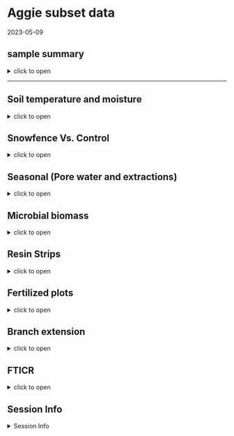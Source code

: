 Aggie subset data
================
2023-05-09

## sample summary

<details>
<summary>
click to open
</summary>

Soils were collected around trees on treelines in the western brooks
range Alaska varying in soil moisture. Three sites were chosen: Tussock
tundra (Mesic), Wet Sedge (Hydric), and Dryas-lichen tundra (Xeric). 8
similar trees were chosen per treatment based on their DBH and proximity
to the treeline. Snow fences were constructed as a treatment to build
larger snow packs around the given trees in winter and compared against
a control group where nothing was done besides sampling. In order to
reduce impact on these tree-plots 8 Ancillary trees were also chosen
based on the same DBH, proximity to treeline parameters and used for
seasonal sampling.  
A previous project conducted at these sites fertilized soils around
similar trees. These soils were also sampled to identify long term
effects of fertilization. Soils were collected from control and
snowfence trees in march and late may/early June (Just after thaw) along
with resin strips (Except in 2020). Soil pore water was taken regularly
during the growing season (2017-2019). During 2019 collection
frequencies reduced due to staffing and were disrupted due to COVID in
2020 with an inability to visit the field sites.

</details>

------------------------------------------------------------------------

## Soil temperature and moisture

<details>
<summary>
click to open
</summary>

<img src="Aggie_Short_report_files/figure-gfm/unnamed-chunk-1-1.png" width="100%" /><img src="Aggie_Short_report_files/figure-gfm/unnamed-chunk-1-2.png" width="100%" /><img src="Aggie_Short_report_files/figure-gfm/unnamed-chunk-1-3.png" width="100%" /><img src="Aggie_Short_report_files/figure-gfm/unnamed-chunk-1-4.png" width="100%" /><img src="Aggie_Short_report_files/figure-gfm/unnamed-chunk-1-5.png" width="100%" /><img src="Aggie_Short_report_files/figure-gfm/unnamed-chunk-1-6.png" width="100%" /><img src="Aggie_Short_report_files/figure-gfm/unnamed-chunk-1-7.png" width="100%" />

</details>

## Snowfence Vs. Control

<details>
<summary>
click to open
</summary>

#### Extracts snowfence vs control:

K2SO4 No variation in extractable nutrients from snow fence treatment.
<details>
<summary>
click to open
</summary>

<img src="Aggie_Short_report_files/figure-gfm/unnamed-chunk-2-1.png" width="100%" /><img src="Aggie_Short_report_files/figure-gfm/unnamed-chunk-2-2.png" width="100%" /><img src="Aggie_Short_report_files/figure-gfm/unnamed-chunk-2-3.png" width="100%" /><img src="Aggie_Short_report_files/figure-gfm/unnamed-chunk-2-4.png" width="100%" /><img src="Aggie_Short_report_files/figure-gfm/unnamed-chunk-2-5.png" width="100%" /><img src="Aggie_Short_report_files/figure-gfm/unnamed-chunk-2-6.png" width="100%" /><img src="Aggie_Short_report_files/figure-gfm/unnamed-chunk-2-7.png" width="100%" /><img src="Aggie_Short_report_files/figure-gfm/unnamed-chunk-2-8.png" width="100%" /><img src="Aggie_Short_report_files/figure-gfm/unnamed-chunk-2-9.png" width="100%" />

</details>

#### Anova results

<details>
<summary>
click to open ANOVA results
</summary>

| analyte | Site     | YEAR | TIME         |   p.value | asterisk |
|:--------|:---------|-----:|:-------------|----------:|:---------|
| MBN     | East dry | 2018 | Early Spring | 0.0459993 | \*       |
| PO4     | West wet | 2017 | Late Winter  | 0.0005795 | \*       |
| PO4.fum | West wet | 2017 | Late Winter  | 0.0014443 | \*       |
| TFPA    | East wet | 2018 | Early Spring | 0.0124263 | \*       |
| TRS     | East dry | 2018 | Early Spring | 0.0015616 | \*       |

All comparisons

| analyte   | Site     | YEAR | TIME         |   p.value | asterisk |
|:----------|:---------|-----:|:-------------|----------:|:---------|
| MBC       | East dry | 2017 | Late Winter  | 0.8767061 | NA       |
| MBC       | East dry | 2018 | Early Spring | 0.0723087 | NA       |
| MBC       | East dry | 2019 | Early Spring | 0.5367112 | NA       |
| MBC       | East wet | 2017 | Late Winter  | 0.9242528 | NA       |
| MBC       | East wet | 2018 | Early Spring | 0.6309733 | NA       |
| MBC       | East wet | 2019 | Early Spring | 0.1736374 | NA       |
| MBC       | West wet | 2017 | Late Winter  | 0.2351039 | NA       |
| MBC       | West wet | 2018 | Early Spring | 0.3767047 | NA       |
| MBC       | West wet | 2019 | Early Spring | 0.4034522 | NA       |
| MBN       | East dry | 2017 | Late Winter  | 0.2733834 | NA       |
| MBN       | East dry | 2018 | Early Spring | 0.0459993 | \*       |
| MBN       | East dry | 2019 | Early Spring | 0.3603539 | NA       |
| MBN       | East wet | 2017 | Late Winter  | 0.4577312 | NA       |
| MBN       | East wet | 2018 | Early Spring | 0.5318262 | NA       |
| MBN       | East wet | 2019 | Early Spring | 0.1827473 | NA       |
| MBN       | West wet | 2017 | Late Winter  | 0.4644693 | NA       |
| MBN       | West wet | 2018 | Early Spring | 0.4257308 | NA       |
| MBN       | West wet | 2019 | Early Spring | 0.5062197 | NA       |
| NH4       | East dry | 2017 | Late Winter  | 0.1265287 | NA       |
| NH4       | East dry | 2018 | Early Spring | 0.1018585 | NA       |
| NH4       | East dry | 2019 | Early Spring | 0.3190037 | NA       |
| NH4       | East wet | 2017 | Late Winter  | 0.4228383 | NA       |
| NH4       | East wet | 2018 | Early Spring | 0.3189400 | NA       |
| NH4       | East wet | 2019 | Early Spring | 0.2587825 | NA       |
| NH4       | West wet | 2017 | Late Winter  | 0.6445248 | NA       |
| NH4       | West wet | 2018 | Early Spring | 0.2476791 | NA       |
| NH4       | West wet | 2019 | Early Spring | 0.2868158 | NA       |
| NO3       | East dry | 2017 | Late Winter  | 0.2067186 | NA       |
| NO3       | East dry | 2018 | Early Spring | 0.5964418 | NA       |
| NO3       | East dry | 2019 | Early Spring | 0.5464968 | NA       |
| NO3       | East wet | 2017 | Late Winter  | 0.7447394 | NA       |
| NO3       | East wet | 2018 | Early Spring | 0.1286781 | NA       |
| NO3       | East wet | 2019 | Early Spring | 0.3457828 | NA       |
| NO3       | West wet | 2017 | Late Winter  | 0.4303936 | NA       |
| NO3       | West wet | 2018 | Early Spring | 0.5627412 | NA       |
| NO3       | West wet | 2019 | Early Spring | 0.2782300 | NA       |
| PO4       | East dry | 2017 | Late Winter  | 0.2969134 | NA       |
| PO4       | East dry | 2018 | Early Spring | 0.1286896 | NA       |
| PO4       | East dry | 2019 | Early Spring | 0.2288003 | NA       |
| PO4       | East wet | 2017 | Late Winter  | 0.6219360 | NA       |
| PO4       | East wet | 2018 | Early Spring | 0.6332027 | NA       |
| PO4       | East wet | 2019 | Early Spring | 0.9208946 | NA       |
| PO4       | West wet | 2017 | Late Winter  | 0.0005795 | \*       |
| PO4       | West wet | 2018 | Early Spring | 0.2821892 | NA       |
| PO4       | West wet | 2019 | Early Spring |       NaN | NA       |
| PO4.fum   | East dry | 2017 | Late Winter  | 0.5309334 | NA       |
| PO4.fum   | East dry | 2018 | Early Spring | 0.3224832 | NA       |
| PO4.fum   | East dry | 2019 | Early Spring | 0.2023210 | NA       |
| PO4.fum   | East wet | 2017 | Late Winter  | 0.3946057 | NA       |
| PO4.fum   | East wet | 2018 | Early Spring | 0.9225939 | NA       |
| PO4.fum   | East wet | 2019 | Early Spring | 0.8841150 | NA       |
| PO4.fum   | West wet | 2017 | Late Winter  | 0.0014443 | \*       |
| PO4.fum   | West wet | 2018 | Early Spring | 0.8352359 | NA       |
| PO4.fum   | West wet | 2019 | Early Spring | 0.7492556 | NA       |
| TFPA      | East dry | 2017 | Late Winter  | 0.6976218 | NA       |
| TFPA      | East dry | 2018 | Early Spring | 0.4146803 | NA       |
| TFPA      | East dry | 2019 | Early Spring | 0.2464429 | NA       |
| TFPA      | East wet | 2017 | Late Winter  | 0.5821164 | NA       |
| TFPA      | East wet | 2018 | Early Spring | 0.0124263 | \*       |
| TFPA      | East wet | 2019 | Early Spring | 0.4173300 | NA       |
| TFPA      | West wet | 2017 | Late Winter  | 0.0743117 | NA       |
| TFPA      | West wet | 2018 | Early Spring | 0.6880129 | NA       |
| TFPA      | West wet | 2019 | Early Spring | 0.3348522 | NA       |
| TN.fum    | East dry | 2017 | Late Winter  | 0.2101150 | NA       |
| TN.fum    | East dry | 2018 | Early Spring | 0.0976950 | NA       |
| TN.fum    | East dry | 2019 | Early Spring | 0.7061835 | NA       |
| TN.fum    | East wet | 2017 | Late Winter  | 0.6137744 | NA       |
| TN.fum    | East wet | 2018 | Early Spring | 0.9945790 | NA       |
| TN.fum    | East wet | 2019 | Early Spring | 0.3533706 | NA       |
| TN.fum    | West wet | 2017 | Late Winter  | 0.2196318 | NA       |
| TN.fum    | West wet | 2018 | Early Spring | 0.4382704 | NA       |
| TN.fum    | West wet | 2019 | Early Spring | 0.3518988 | NA       |
| TN.k2so4  | East dry | 2017 | Late Winter  | 0.1871344 | NA       |
| TN.k2so4  | East dry | 2018 | Early Spring | 0.1557129 | NA       |
| TN.k2so4  | East dry | 2019 | Early Spring | 0.3032183 | NA       |
| TN.k2so4  | East wet | 2017 | Late Winter  | 0.4339124 | NA       |
| TN.k2so4  | East wet | 2018 | Early Spring | 0.1324980 | NA       |
| TN.k2so4  | East wet | 2019 | Early Spring | 0.4933220 | NA       |
| TN.k2so4  | West wet | 2017 | Late Winter  | 0.2813560 | NA       |
| TN.k2so4  | West wet | 2018 | Early Spring | 0.5504293 | NA       |
| TN.k2so4  | West wet | 2019 | Early Spring | 0.3198908 | NA       |
| TOC.fum   | East dry | 2017 | Late Winter  | 0.5379341 | NA       |
| TOC.fum   | East dry | 2018 | Early Spring | 0.1392725 | NA       |
| TOC.fum   | East dry | 2019 | Early Spring | 0.9413714 | NA       |
| TOC.fum   | East wet | 2017 | Late Winter  | 0.4751290 | NA       |
| TOC.fum   | East wet | 2018 | Early Spring | 0.5239418 | NA       |
| TOC.fum   | East wet | 2019 | Early Spring | 0.3488814 | NA       |
| TOC.fum   | West wet | 2017 | Late Winter  | 0.0835000 | NA       |
| TOC.fum   | West wet | 2018 | Early Spring | 0.3804673 | NA       |
| TOC.fum   | West wet | 2019 | Early Spring | 0.3234169 | NA       |
| TOC.k2so4 | East dry | 2017 | Late Winter  | 0.2140845 | NA       |
| TOC.k2so4 | East dry | 2018 | Early Spring | 0.1504672 | NA       |
| TOC.k2so4 | East dry | 2019 | Early Spring | 0.2028911 | NA       |
| TOC.k2so4 | East wet | 2017 | Late Winter  | 0.4555155 | NA       |
| TOC.k2so4 | East wet | 2018 | Early Spring | 0.1300379 | NA       |
| TOC.k2so4 | East wet | 2019 | Early Spring | 0.4229420 | NA       |
| TOC.k2so4 | West wet | 2017 | Late Winter  | 0.1194345 | NA       |
| TOC.k2so4 | West wet | 2018 | Early Spring | 0.4628987 | NA       |
| TOC.k2so4 | West wet | 2019 | Early Spring | 0.3520008 | NA       |
| TRS       | East dry | 2017 | Late Winter  | 0.8898936 | NA       |
| TRS       | East dry | 2018 | Early Spring | 0.0015616 | \*       |
| TRS       | East dry | 2019 | Early Spring | 0.4527488 | NA       |
| TRS       | East wet | 2017 | Late Winter  | 0.5977676 | NA       |
| TRS       | East wet | 2018 | Early Spring | 0.1616088 | NA       |
| TRS       | East wet | 2019 | Early Spring | 0.2283456 | NA       |
| TRS       | West wet | 2017 | Late Winter  | 0.3575127 | NA       |
| TRS       | West wet | 2018 | Early Spring | 0.5151771 | NA       |
| TRS       | West wet | 2019 | Early Spring | 0.6518428 | NA       |
| phenolics | East dry | 2017 | Late Winter  | 0.5109847 | NA       |
| phenolics | East dry | 2018 | Early Spring | 0.8679635 | NA       |
| phenolics | East dry | 2019 | Early Spring | 0.6036452 | NA       |
| phenolics | East wet | 2017 | Late Winter  | 0.7061021 | NA       |
| phenolics | East wet | 2018 | Early Spring | 0.1059705 | NA       |
| phenolics | East wet | 2019 | Early Spring | 0.2626072 | NA       |
| phenolics | West wet | 2017 | Late Winter  | 0.5096703 | NA       |
| phenolics | West wet | 2018 | Early Spring | 0.3014450 | NA       |
| phenolics | West wet | 2019 | Early Spring | 0.0971096 | NA       |

Significant comparisons

</details>
</details>

## Seasonal (Pore water and extractions)

<details>
<summary>
click to open
</summary>

#### Extractable concentrations:

<details>
<summary>
click to open
</summary>

<img src="Aggie_Short_report_files/figure-gfm/unnamed-chunk-4-1.png" width="100%" /><img src="Aggie_Short_report_files/figure-gfm/unnamed-chunk-4-2.png" width="100%" /><img src="Aggie_Short_report_files/figure-gfm/unnamed-chunk-4-3.png" width="100%" /><img src="Aggie_Short_report_files/figure-gfm/unnamed-chunk-4-4.png" width="100%" /><img src="Aggie_Short_report_files/figure-gfm/unnamed-chunk-4-5.png" width="100%" /><img src="Aggie_Short_report_files/figure-gfm/unnamed-chunk-4-6.png" width="100%" />

</details>

###### Extractable LME:

<details>
<summary>
click to open
</summary>

| analyte   | variable        | numDF | denDF |     F-value |   p_value | p_value == round(p_value, 3) | asterisk |
|:----------|:----------------|------:|------:|------------:|----------:|:-----------------------------|:---------|
| NH4       | MONTH           |     1 |   299 |   4.4976102 | 0.0347652 | FALSE                        | \*       |
| NH4       | YEAR            |     1 |   299 |  11.2811565 | 0.0008844 | FALSE                        | \*       |
| NH4       | Site            |     2 |   299 |  10.7628418 | 0.0000306 | FALSE                        | \*       |
| NH4       | MONTH:YEAR      |     1 |   299 |  25.8473424 | 0.0000007 | FALSE                        | \*       |
| NH4       | MONTH:Site      |     2 |   299 |   3.1565002 | 0.0439968 | FALSE                        | \*       |
| NH4       | YEAR:Site       |     2 |   299 |   0.1679324 | 0.8454906 | FALSE                        | NA       |
| NH4       | MONTH:YEAR:Site |     2 |   299 |   9.9729752 | 0.0000641 | FALSE                        | \*       |
| NO3       | MONTH           |     1 |   299 |  15.8736994 | 0.0000851 | FALSE                        | \*       |
| NO3       | YEAR            |     1 |   299 | 191.6510926 | 0.0000000 | TRUE                         | \*       |
| NO3       | Site            |     2 |   299 |   5.4194678 | 0.0048754 | FALSE                        | \*       |
| NO3       | MONTH:YEAR      |     1 |   299 |  79.7173910 | 0.0000000 | TRUE                         | \*       |
| NO3       | MONTH:Site      |     2 |   299 |   2.7517372 | 0.0654336 | FALSE                        | NA       |
| NO3       | YEAR:Site       |     2 |   299 |   0.7235968 | 0.4858520 | FALSE                        | NA       |
| NO3       | MONTH:YEAR:Site |     2 |   299 |   0.5220105 | 0.5938662 | FALSE                        | NA       |
| PO4       | MONTH           |     1 |   297 |   4.3851250 | 0.0371013 | FALSE                        | \*       |
| PO4       | YEAR            |     1 |   297 |   8.9415670 | 0.0030209 | FALSE                        | \*       |
| PO4       | Site            |     2 |   297 |  15.4792652 | 0.0000004 | FALSE                        | \*       |
| PO4       | MONTH:YEAR      |     1 |   297 |   3.1812235 | 0.0755099 | FALSE                        | NA       |
| PO4       | MONTH:Site      |     2 |   297 |   1.6149417 | 0.2006439 | FALSE                        | NA       |
| PO4       | YEAR:Site       |     2 |   297 |   0.7670401 | 0.4653033 | FALSE                        | NA       |
| PO4       | MONTH:YEAR:Site |     2 |   297 |   6.8148330 | 0.0012772 | FALSE                        | \*       |
| TFPA      | MONTH           |     1 |   295 |   4.3596276 | 0.0376579 | FALSE                        | \*       |
| TFPA      | YEAR            |     1 |   295 |   0.9365378 | 0.3339626 | FALSE                        | NA       |
| TFPA      | Site            |     2 |   295 |   8.9978631 | 0.0001610 | FALSE                        | \*       |
| TFPA      | MONTH:YEAR      |     1 |   295 |  10.7394407 | 0.0011740 | FALSE                        | \*       |
| TFPA      | MONTH:Site      |     2 |   295 |   2.2879118 | 0.1032761 | FALSE                        | NA       |
| TFPA      | YEAR:Site       |     2 |   295 |   1.0357558 | 0.3562452 | FALSE                        | NA       |
| TFPA      | MONTH:YEAR:Site |     2 |   295 |   8.6859168 | 0.0002161 | FALSE                        | \*       |
| TRS       | MONTH           |     1 |   299 |   5.1331611 | 0.0241880 | FALSE                        | \*       |
| TRS       | YEAR            |     1 |   299 |   0.4554783 | 0.5002663 | FALSE                        | NA       |
| TRS       | Site            |     2 |   299 |   3.7207078 | 0.0253453 | FALSE                        | \*       |
| TRS       | MONTH:YEAR      |     1 |   299 |   6.6029744 | 0.0106654 | FALSE                        | \*       |
| TRS       | MONTH:Site      |     2 |   299 |   0.0846192 | 0.9188841 | FALSE                        | NA       |
| TRS       | YEAR:Site       |     2 |   299 |   0.7870434 | 0.4561293 | FALSE                        | NA       |
| TRS       | MONTH:YEAR:Site |     2 |   299 |   1.3061226 | 0.2724092 | FALSE                        | NA       |
| phenolics | MONTH           |     1 |   300 |   7.9247530 | 0.0051990 | FALSE                        | \*       |
| phenolics | YEAR            |     1 |   300 |  19.5917326 | 0.0000134 | FALSE                        | \*       |
| phenolics | Site            |     2 |   300 |   2.2015022 | 0.1124211 | FALSE                        | NA       |
| phenolics | MONTH:YEAR      |     1 |   300 |   3.4818756 | 0.0630201 | FALSE                        | NA       |
| phenolics | MONTH:Site      |     2 |   300 |   0.9607031 | 0.3837977 | FALSE                        | NA       |
| phenolics | YEAR:Site       |     2 |   300 |   1.8956076 | 0.1520220 | FALSE                        | NA       |
| phenolics | MONTH:YEAR:Site |     2 |   300 |   1.2762146 | 0.2806025 | FALSE                        | NA       |

</details>

#### Seasonal pore water concentrations:

<details>
<summary>
click to open
</summary>

<img src="Aggie_Short_report_files/figure-gfm/unnamed-chunk-6-1.png" width="100%" /><img src="Aggie_Short_report_files/figure-gfm/unnamed-chunk-6-2.png" width="100%" /><img src="Aggie_Short_report_files/figure-gfm/unnamed-chunk-6-3.png" width="100%" /><img src="Aggie_Short_report_files/figure-gfm/unnamed-chunk-6-4.png" width="100%" /><img src="Aggie_Short_report_files/figure-gfm/unnamed-chunk-6-5.png" width="100%" />

</details>

###### Seasonal pore water LME:

<details>
<summary>
click to open
</summary>

| analyte | variable  | numDF | denDF |     F-value | p_value | asterisk |
|:--------|:----------|------:|------:|------------:|--------:|:---------|
| Mass    | MONTH     |     1 |  2208 |   0.0612205 |   0.805 | NA       |
| Mass    | YEAR      |     1 |  2208 |   1.8015229 |   0.180 | NA       |
| Mass    | Site      |     2 |  2208 |   1.2360672 |   0.291 | NA       |
| Mass    | treatment |     2 |  2208 |   1.1057461 |   0.331 | NA       |
| NH4     | MONTH     |     1 |  2243 |  26.0401282 |   0.000 | \*       |
| NH4     | YEAR      |     1 |  2243 | 286.4451963 |   0.000 | \*       |
| NH4     | Site      |     2 |  2243 |   0.1469776 |   0.863 | NA       |
| NH4     | treatment |     2 |  2243 |   1.3044999 |   0.272 | NA       |
| NO3     | MONTH     |     1 |  2206 |   0.0094192 |   0.923 | NA       |
| NO3     | YEAR      |     1 |  2206 |  99.9662866 |   0.000 | \*       |
| NO3     | Site      |     2 |  2206 |  34.7994825 |   0.000 | \*       |
| NO3     | treatment |     2 |  2206 |   5.2813921 |   0.005 | \*       |
| PO4     | MONTH     |     1 |  2178 |  30.1680789 |   0.000 | \*       |
| PO4     | YEAR      |     1 |  2178 | 379.1874157 |   0.000 | \*       |
| PO4     | Site      |     2 |  2178 |   4.1794646 |   0.015 | \*       |
| PO4     | treatment |     2 |  2178 |   1.3890078 |   0.250 | NA       |
| TFPA    | MONTH     |     1 |  2130 |   4.6966325 |   0.030 | \*       |
| TFPA    | YEAR      |     1 |  2130 |   0.0016565 |   0.968 | NA       |
| TFPA    | Site      |     2 |  2130 |   4.7275359 |   0.009 | \*       |
| TFPA    | treatment |     2 |  2130 |   0.8810253 |   0.415 | NA       |
| TRS     | MONTH     |     1 |  2231 |  41.5239057 |   0.000 | \*       |
| TRS     | YEAR      |     1 |  2231 | 114.7911306 |   0.000 | \*       |
| TRS     | Site      |     2 |  2231 |   4.8212145 |   0.008 | \*       |
| TRS     | treatment |     2 |  2231 |   6.1957137 |   0.002 | \*       |

</details>

###### inaccessible N:

<details>
<summary>
click to open
</summary>

<img src="Aggie_Short_report_files/figure-gfm/unnamed-chunk-8-1.png" width="100%" /><img src="Aggie_Short_report_files/figure-gfm/unnamed-chunk-8-2.png" width="100%" />

</details>
</details>

## Microbial biomass

<details>
<summary>
click to open
</summary>

#### Ancillary Extracts K2SO4:

Significant changes in microbial biomass over time and between sites,
including a biomass crash observed in 2018, biomass was not seen
increasing again until the end of 2019.
<details>
<summary>
click to open
</summary>

<img src="Aggie_Short_report_files/figure-gfm/unnamed-chunk-9-1.png" width="100%" /><img src="Aggie_Short_report_files/figure-gfm/unnamed-chunk-9-2.png" width="100%" /><img src="Aggie_Short_report_files/figure-gfm/unnamed-chunk-9-3.png" width="100%" /><img src="Aggie_Short_report_files/figure-gfm/unnamed-chunk-9-4.png" width="100%" /><img src="Aggie_Short_report_files/figure-gfm/unnamed-chunk-9-5.png" width="100%" /><img src="Aggie_Short_report_files/figure-gfm/unnamed-chunk-9-6.png" width="100%" />

<img src="Aggie_Short_report_files/figure-gfm/unnamed-chunk-10-1.png" width="100%" /><img src="Aggie_Short_report_files/figure-gfm/unnamed-chunk-10-2.png" width="100%" /><img src="Aggie_Short_report_files/figure-gfm/unnamed-chunk-10-3.png" width="100%" />
</details>

#### Ancillary extraction LME results

<details>
<summary>
click to open LME results
</summary>

| analyte | variable        | numDF | denDF |   F-value |   p_value | p_value == round(p_value, 3) | asterisk |
|:--------|:----------------|------:|------:|----------:|----------:|:-----------------------------|:---------|
| MBC     | Site            |     2 |   266 |  8.324702 | 0.0003114 | FALSE                        | \*       |
| MBC     | MONTH:YEAR      |     1 |   266 | 12.319021 | 0.0005264 | FALSE                        | \*       |
| MBC     | MONTH:Site      |     2 |   266 |  4.075738 | 0.0180513 | FALSE                        | \*       |
| MBC     | YEAR:Site       |     2 |   266 |  5.834864 | 0.0033110 | FALSE                        | \*       |
| MBC     | MONTH:YEAR:Site |     2 |   266 |  4.331849 | 0.0140828 | FALSE                        | \*       |
| MBN     | YEAR            |     1 |   266 | 83.921320 | 0.0000000 | TRUE                         | \*       |
| MBN     | MONTH:Site      |     2 |   266 | 12.707745 | 0.0000054 | FALSE                        | \*       |
| MBN     | YEAR:Site       |     2 |   266 |  5.680923 | 0.0038375 | FALSE                        | \*       |
| MBN     | MONTH:YEAR:Site |     2 |   266 |  9.534462 | 0.0001002 | FALSE                        | \*       |
| Mic.PO4 | YEAR            |     1 |   269 | 20.701633 | 0.0000081 | FALSE                        | \*       |

Biomass LME significant comparisons

| analyte | variable        | numDF | denDF |    F-value |   p_value | p_value == round(p_value, 3) | asterisk |
|:--------|:----------------|------:|------:|-----------:|----------:|:-----------------------------|:---------|
| MBC     | MONTH           |     1 |   266 |  0.2964890 | 0.5865481 | FALSE                        | NA       |
| MBC     | YEAR            |     1 |   266 |  0.6913539 | 0.4064500 | FALSE                        | NA       |
| MBC     | Site            |     2 |   266 |  8.3247024 | 0.0003114 | FALSE                        | \*       |
| MBC     | MONTH:YEAR      |     1 |   266 | 12.3190213 | 0.0005264 | FALSE                        | \*       |
| MBC     | MONTH:Site      |     2 |   266 |  4.0757381 | 0.0180513 | FALSE                        | \*       |
| MBC     | YEAR:Site       |     2 |   266 |  5.8348642 | 0.0033110 | FALSE                        | \*       |
| MBC     | MONTH:YEAR:Site |     2 |   266 |  4.3318485 | 0.0140828 | FALSE                        | \*       |
| MBN     | MONTH           |     1 |   266 |  3.4767076 | 0.0633397 | FALSE                        | NA       |
| MBN     | YEAR            |     1 |   266 | 83.9213197 | 0.0000000 | TRUE                         | \*       |
| MBN     | Site            |     2 |   266 |  1.9146196 | 0.1494237 | FALSE                        | NA       |
| MBN     | MONTH:YEAR      |     1 |   266 |  0.8526888 | 0.3566297 | FALSE                        | NA       |
| MBN     | MONTH:Site      |     2 |   266 | 12.7077452 | 0.0000054 | FALSE                        | \*       |
| MBN     | YEAR:Site       |     2 |   266 |  5.6809231 | 0.0038375 | FALSE                        | \*       |
| MBN     | MONTH:YEAR:Site |     2 |   266 |  9.5344615 | 0.0001002 | FALSE                        | \*       |
| Mic.PO4 | MONTH           |     1 |   269 |  1.1502124 | 0.2844659 | FALSE                        | NA       |
| Mic.PO4 | YEAR            |     1 |   269 | 20.7016329 | 0.0000081 | FALSE                        | \*       |
| Mic.PO4 | Site            |     2 |   269 |  1.0203188 | 0.3618707 | FALSE                        | NA       |
| Mic.PO4 | MONTH:YEAR      |     1 |   269 |  3.4249215 | 0.0653156 | FALSE                        | NA       |
| Mic.PO4 | MONTH:Site      |     2 |   269 |  2.1748958 | 0.1156139 | FALSE                        | NA       |
| Mic.PO4 | YEAR:Site       |     2 |   269 |  2.2689271 | 0.1053990 | FALSE                        | NA       |
| Mic.PO4 | MONTH:YEAR:Site |     2 |   269 |  1.4283485 | 0.2415165 | FALSE                        | NA       |

Biomass LME all comparisons

</details>
</details>

## Resin Strips

<details>
<summary>
click to open
</summary>

#### resin strip NO3 and PO4 concentrations:

Resin stips showed significant differences between sites. Primary
feature: Xeric contained high NO3, and Mesic contained high PO4. These
differences were not seen in soil extractions, in fact Mesic showed the
highest NO3 extractable concentrations consistently, and Hydric showed
the highest po4 extractable concentrations consistently \#### Resin
strip data by site  
<details>
<summary>
click to open
</summary>

<img src="Aggie_Short_report_files/figure-gfm/unnamed-chunk-12-1.png" width="100%" /><img src="Aggie_Short_report_files/figure-gfm/unnamed-chunk-12-2.png" width="100%" /><img src="Aggie_Short_report_files/figure-gfm/unnamed-chunk-12-3.png" width="100%" /><img src="Aggie_Short_report_files/figure-gfm/unnamed-chunk-12-4.png" width="100%" />

</details>

#### resin strip ANOVA results

<details>
<summary>
click to open ANOVA stats
</summary>

| analyte   | YEAR | Purpose2 |   p.value | asterisk |
|:----------|-----:|:---------|----------:|:---------|
| Ammonium  | 2018 | GS       | 0.0000000 | \*       |
| Ammonium  | 2019 | OW       | 0.0000003 | \*       |
| Ammonium  | 2019 | GS       | 0.0000644 | \*       |
| Nitrate   | 2017 | OW       | 0.0223603 | \*       |
| Nitrate   | 2018 | OW-GS    | 0.0425072 | \*       |
| Nitrate   | 2018 | GS       | 0.0172312 | \*       |
| Nitrate   | 2020 | OW-GS    | 0.0011635 | \*       |
| Nitrate   | 2021 | OW       | 0.0000000 | \*       |
| Phosphate | 2017 | OW       | 0.0000001 | \*       |
| Phosphate | 2018 | OW-GS    | 0.0153396 | \*       |
| Phosphate | 2018 | GS       | 0.0011471 | \*       |
| Phosphate | 2020 | OW-GS    | 0.0057749 | \*       |
| Phosphate | 2021 | OW       | 0.0000002 | \*       |

Significant differences between sites

| analyte   | YEAR | Purpose2 |   p.value | asterisk |
|:----------|-----:|:---------|----------:|:---------|
| Ammonium  | 2017 | OW       | 0.0526606 | NA       |
| Ammonium  | 2018 | OW-GS    | 0.2519457 | NA       |
| Ammonium  | 2018 | GS       | 0.0000000 | \*       |
| Ammonium  | 2019 | OW       | 0.0000003 | \*       |
| Ammonium  | 2019 | GS       | 0.0000644 | \*       |
| Ammonium  | 2020 | OW-GS    | 0.7553321 | NA       |
| Ammonium  | 2021 | OW       | 0.8304596 | NA       |
| Nitrate   | 2017 | OW       | 0.0223603 | \*       |
| Nitrate   | 2018 | OW-GS    | 0.0425072 | \*       |
| Nitrate   | 2018 | GS       | 0.0172312 | \*       |
| Nitrate   | 2019 | OW       |       NaN | NA       |
| Nitrate   | 2019 | GS       | 0.0915005 | NA       |
| Nitrate   | 2020 | OW-GS    | 0.0011635 | \*       |
| Nitrate   | 2021 | OW       | 0.0000000 | \*       |
| Phosphate | 2017 | OW       | 0.0000001 | \*       |
| Phosphate | 2018 | OW-GS    | 0.0153396 | \*       |
| Phosphate | 2018 | GS       | 0.0011471 | \*       |
| Phosphate | 2019 | OW       | 0.1746391 | NA       |
| Phosphate | 2019 | GS       |       NaN | NA       |
| Phosphate | 2020 | OW-GS    | 0.0057749 | \*       |
| Phosphate | 2021 | OW       | 0.0000002 | \*       |

differences between sites all

</details>
</details>

## Fertilized plots

<details>
<summary>
click to open
</summary>

#### pore water data:

pore water measurements from fertilized plots showed little variation in
N components, but significantly more PO4 in 2017 and 2018 all season,
with concentrations returning to that of the other plots near the end of
2019 in xeric and mesic. In Hydric concentrations of PO4 in pore water
were also significantly higher in 2017, and at the beginning of 2018 and
return to similar concentrations of other plots at the end of 2018, and
remained similar for 2019.

<img src="Aggie_Short_report_files/figure-gfm/unnamed-chunk-14-1.png" width="100%" /><img src="Aggie_Short_report_files/figure-gfm/unnamed-chunk-14-2.png" width="100%" /><img src="Aggie_Short_report_files/figure-gfm/unnamed-chunk-14-3.png" width="100%" /><img src="Aggie_Short_report_files/figure-gfm/unnamed-chunk-14-4.png" width="100%" /><img src="Aggie_Short_report_files/figure-gfm/unnamed-chunk-14-5.png" width="100%" />

#### Pore water LME results

<details>
<summary>
click to open LME results
</summary>

| analyte | variable                  | numDF | denDF |    F-value |   p_value | p_value == round(p_value, 3) | asterisk |
|:--------|:--------------------------|------:|------:|-----------:|----------:|:-----------------------------|:---------|
| NH4     | MONTH                     |     1 |  2519 |  23.613546 | 0.0000012 | FALSE                        | \*       |
| NH4     | YEAR                      |     1 |  2519 | 222.858136 | 0.0000000 | TRUE                         | \*       |
| NH4     | MONTH:YEAR                |     1 |  2519 |  26.076260 | 0.0000004 | FALSE                        | \*       |
| NH4     | YEAR:treatment            |     3 |  2519 |  17.072934 | 0.0000000 | FALSE                        | \*       |
| NH4     | MONTH:YEAR:treatment      |     3 |  2519 |   6.656544 | 0.0001785 | FALSE                        | \*       |
| NH4     | YEAR:Site:treatment       |     6 |  2519 |   2.142476 | 0.0457770 | FALSE                        | \*       |
| NH4     | MONTH:YEAR:Site:treatment |     6 |  2519 |   3.822830 | 0.0008478 | FALSE                        | \*       |
| NO3     | YEAR                      |     1 |  2451 |  71.195557 | 0.0000000 | TRUE                         | \*       |
| NO3     | Site                      |     2 |  2451 |  37.262321 | 0.0000000 | FALSE                        | \*       |
| NO3     | treatment                 |     3 |  2451 |   3.078040 | 0.0265207 | FALSE                        | \*       |
| NO3     | MONTH:Site                |     2 |  2451 |  15.651053 | 0.0000002 | FALSE                        | \*       |
| NO3     | MONTH:treatment           |     3 |  2451 |   3.621275 | 0.0126115 | FALSE                        | \*       |
| NO3     | YEAR:treatment            |     3 |  2451 |   8.385543 | 0.0000152 | FALSE                        | \*       |
| NO3     | Site:treatment            |     6 |  2451 |   6.335394 | 0.0000013 | FALSE                        | \*       |
| NO3     | MONTH:YEAR:treatment      |     3 |  2451 |   5.301887 | 0.0012129 | FALSE                        | \*       |
| NO3     | MONTH:Site:treatment      |     6 |  2451 |   4.869739 | 0.0000590 | FALSE                        | \*       |
| NO3     | YEAR:Site:treatment       |     6 |  2451 |   2.188305 | 0.0413914 | FALSE                        | \*       |
| NO3     | MONTH:YEAR:Site:treatment |     6 |  2451 |   7.250415 | 0.0000001 | FALSE                        | \*       |
| PO4     | MONTH                     |     1 |  2399 |  12.714676 | 0.0003699 | FALSE                        | \*       |
| PO4     | YEAR                      |     1 |  2399 |  36.907405 | 0.0000000 | FALSE                        | \*       |
| PO4     | Site                      |     2 |  2399 |   4.591018 | 0.0102318 | FALSE                        | \*       |
| PO4     | treatment                 |     3 |  2399 |  32.581071 | 0.0000000 | TRUE                         | \*       |
| PO4     | MONTH:treatment           |     3 |  2399 |  16.607892 | 0.0000000 | FALSE                        | \*       |
| PO4     | YEAR:treatment            |     3 |  2399 |   7.921766 | 0.0000295 | FALSE                        | \*       |
| PO4     | Site:treatment            |     6 |  2399 |  10.502744 | 0.0000000 | FALSE                        | \*       |
| PO4     | MONTH:YEAR:treatment      |     3 |  2399 |  21.929755 | 0.0000000 | FALSE                        | \*       |
| PO4     | MONTH:Site:treatment      |     6 |  2399 |   3.880165 | 0.0007359 | FALSE                        | \*       |
| PO4     | YEAR:Site:treatment       |     6 |  2399 |   3.614009 | 0.0014277 | FALSE                        | \*       |
| PO4     | MONTH:YEAR:Site:treatment |     6 |  2399 |   8.323264 | 0.0000000 | FALSE                        | \*       |
| TFPA    | MONTH                     |     1 |  2346 |   4.364881 | 0.0367945 | FALSE                        | \*       |
| TFPA    | Site                      |     2 |  2346 |   6.300836 | 0.0018660 | FALSE                        | \*       |
| TFPA    | YEAR:Site                 |     2 |  2346 |   3.253995 | 0.0387940 | FALSE                        | \*       |
| TRS     | MONTH                     |     1 |  2497 |  37.472507 | 0.0000000 | FALSE                        | \*       |
| TRS     | YEAR                      |     1 |  2497 | 128.289731 | 0.0000000 | TRUE                         | \*       |
| TRS     | Site                      |     2 |  2497 |   5.368236 | 0.0047163 | FALSE                        | \*       |
| TRS     | treatment                 |     3 |  2497 |   5.158927 | 0.0014823 | FALSE                        | \*       |
| TRS     | MONTH:YEAR                |     1 |  2497 |  33.647837 | 0.0000000 | FALSE                        | \*       |
| TRS     | YEAR:Site                 |     2 |  2497 |   3.402213 | 0.0334540 | FALSE                        | \*       |
| TRS     | MONTH:treatment           |     3 |  2497 |   6.646371 | 0.0001811 | FALSE                        | \*       |
| TRS     | MONTH:YEAR:Site           |     2 |  2497 |   5.390973 | 0.0046107 | FALSE                        | \*       |

Significant LME comparisons

| analyte | variable                  | numDF | denDF |     F-value |   p_value | p_value == round(p_value, 3) | asterisk |
|:--------|:--------------------------|------:|------:|------------:|----------:|:-----------------------------|:---------|
| Mass    | MONTH                     |     1 |  2486 |   0.0989833 | 0.7530795 | FALSE                        | NA       |
| Mass    | YEAR                      |     1 |  2486 |   1.4667718 | 0.2259708 | FALSE                        | NA       |
| Mass    | Site                      |     2 |  2486 |   1.1171259 | 0.3273831 | FALSE                        | NA       |
| Mass    | treatment                 |     3 |  2486 |   1.1074985 | 0.3447381 | FALSE                        | NA       |
| Mass    | MONTH:YEAR                |     1 |  2486 |   0.0951064 | 0.7578090 | FALSE                        | NA       |
| Mass    | MONTH:Site                |     2 |  2486 |   0.0119858 | 0.9880858 | FALSE                        | NA       |
| Mass    | YEAR:Site                 |     2 |  2486 |   0.9708923 | 0.3788885 | FALSE                        | NA       |
| Mass    | MONTH:treatment           |     3 |  2486 |   0.0014793 | 0.9999215 | FALSE                        | NA       |
| Mass    | YEAR:treatment            |     3 |  2486 |   1.0230944 | 0.3812582 | FALSE                        | NA       |
| Mass    | Site:treatment            |     6 |  2486 |   0.8936561 | 0.4984786 | FALSE                        | NA       |
| Mass    | MONTH:YEAR:Site           |     2 |  2486 |   0.0676554 | 0.9345842 | FALSE                        | NA       |
| Mass    | MONTH:YEAR:treatment      |     3 |  2486 |   0.0158035 | 0.9972924 | FALSE                        | NA       |
| Mass    | MONTH:Site:treatment      |     6 |  2486 |   0.0151719 | 0.9999848 | FALSE                        | NA       |
| Mass    | YEAR:Site:treatment       |     6 |  2486 |   0.7238450 | 0.6303962 | FALSE                        | NA       |
| Mass    | MONTH:YEAR:Site:treatment |     6 |  2486 |   0.0284329 | 0.9999027 | FALSE                        | NA       |
| NH4     | MONTH                     |     1 |  2519 |  23.6135464 | 0.0000012 | FALSE                        | \*       |
| NH4     | YEAR                      |     1 |  2519 | 222.8581360 | 0.0000000 | TRUE                         | \*       |
| NH4     | Site                      |     2 |  2519 |   0.1199801 | 0.8869431 | FALSE                        | NA       |
| NH4     | treatment                 |     3 |  2519 |   0.8359364 | 0.4740167 | FALSE                        | NA       |
| NH4     | MONTH:YEAR                |     1 |  2519 |  26.0762602 | 0.0000004 | FALSE                        | \*       |
| NH4     | MONTH:Site                |     2 |  2519 |   1.1138621 | 0.3284503 | FALSE                        | NA       |
| NH4     | YEAR:Site                 |     2 |  2519 |   0.0851350 | 0.9183909 | FALSE                        | NA       |
| NH4     | MONTH:treatment           |     3 |  2519 |   0.7678539 | 0.5119530 | FALSE                        | NA       |
| NH4     | YEAR:treatment            |     3 |  2519 |  17.0729338 | 0.0000000 | FALSE                        | \*       |
| NH4     | Site:treatment            |     6 |  2519 |   1.3180046 | 0.2453784 | FALSE                        | NA       |
| NH4     | MONTH:YEAR:Site           |     2 |  2519 |   1.8076051 | 0.1642593 | FALSE                        | NA       |
| NH4     | MONTH:YEAR:treatment      |     3 |  2519 |   6.6565439 | 0.0001785 | FALSE                        | \*       |
| NH4     | MONTH:Site:treatment      |     6 |  2519 |   1.3995449 | 0.2109031 | FALSE                        | NA       |
| NH4     | YEAR:Site:treatment       |     6 |  2519 |   2.1424762 | 0.0457770 | FALSE                        | \*       |
| NH4     | MONTH:YEAR:Site:treatment |     6 |  2519 |   3.8228304 | 0.0008478 | FALSE                        | \*       |
| NO3     | MONTH                     |     1 |  2451 |   0.2084544 | 0.6480220 | FALSE                        | NA       |
| NO3     | YEAR                      |     1 |  2451 |  71.1955572 | 0.0000000 | TRUE                         | \*       |
| NO3     | Site                      |     2 |  2451 |  37.2623213 | 0.0000000 | FALSE                        | \*       |
| NO3     | treatment                 |     3 |  2451 |   3.0780404 | 0.0265207 | FALSE                        | \*       |
| NO3     | MONTH:YEAR                |     1 |  2451 |   1.3242786 | 0.2499379 | FALSE                        | NA       |
| NO3     | MONTH:Site                |     2 |  2451 |  15.6510527 | 0.0000002 | FALSE                        | \*       |
| NO3     | YEAR:Site                 |     2 |  2451 |   0.7696518 | 0.4632862 | FALSE                        | NA       |
| NO3     | MONTH:treatment           |     3 |  2451 |   3.6212750 | 0.0126115 | FALSE                        | \*       |
| NO3     | YEAR:treatment            |     3 |  2451 |   8.3855426 | 0.0000152 | FALSE                        | \*       |
| NO3     | Site:treatment            |     6 |  2451 |   6.3353942 | 0.0000013 | FALSE                        | \*       |
| NO3     | MONTH:YEAR:Site           |     2 |  2451 |   1.5630874 | 0.2096970 | FALSE                        | NA       |
| NO3     | MONTH:YEAR:treatment      |     3 |  2451 |   5.3018872 | 0.0012129 | FALSE                        | \*       |
| NO3     | MONTH:Site:treatment      |     6 |  2451 |   4.8697385 | 0.0000590 | FALSE                        | \*       |
| NO3     | YEAR:Site:treatment       |     6 |  2451 |   2.1883047 | 0.0413914 | FALSE                        | \*       |
| NO3     | MONTH:YEAR:Site:treatment |     6 |  2451 |   7.2504149 | 0.0000001 | FALSE                        | \*       |
| PO4     | MONTH                     |     1 |  2399 |  12.7146760 | 0.0003699 | FALSE                        | \*       |
| PO4     | YEAR                      |     1 |  2399 |  36.9074048 | 0.0000000 | FALSE                        | \*       |
| PO4     | Site                      |     2 |  2399 |   4.5910184 | 0.0102318 | FALSE                        | \*       |
| PO4     | treatment                 |     3 |  2399 |  32.5810708 | 0.0000000 | TRUE                         | \*       |
| PO4     | MONTH:YEAR                |     1 |  2399 |   2.0825604 | 0.1491206 | FALSE                        | NA       |
| PO4     | MONTH:Site                |     2 |  2399 |   1.4489143 | 0.2350305 | FALSE                        | NA       |
| PO4     | YEAR:Site                 |     2 |  2399 |   2.9589483 | 0.0520628 | FALSE                        | NA       |
| PO4     | MONTH:treatment           |     3 |  2399 |  16.6078925 | 0.0000000 | FALSE                        | \*       |
| PO4     | YEAR:treatment            |     3 |  2399 |   7.9217658 | 0.0000295 | FALSE                        | \*       |
| PO4     | Site:treatment            |     6 |  2399 |  10.5027438 | 0.0000000 | FALSE                        | \*       |
| PO4     | MONTH:YEAR:Site           |     2 |  2399 |   1.2369215 | 0.2904615 | FALSE                        | NA       |
| PO4     | MONTH:YEAR:treatment      |     3 |  2399 |  21.9297546 | 0.0000000 | FALSE                        | \*       |
| PO4     | MONTH:Site:treatment      |     6 |  2399 |   3.8801649 | 0.0007359 | FALSE                        | \*       |
| PO4     | YEAR:Site:treatment       |     6 |  2399 |   3.6140094 | 0.0014277 | FALSE                        | \*       |
| PO4     | MONTH:YEAR:Site:treatment |     6 |  2399 |   8.3232641 | 0.0000000 | FALSE                        | \*       |
| TFPA    | MONTH                     |     1 |  2346 |   4.3648813 | 0.0367945 | FALSE                        | \*       |
| TFPA    | YEAR                      |     1 |  2346 |   0.0253375 | 0.8735426 | FALSE                        | NA       |
| TFPA    | Site                      |     2 |  2346 |   6.3008362 | 0.0018660 | FALSE                        | \*       |
| TFPA    | treatment                 |     3 |  2346 |   1.0004342 | 0.3916216 | FALSE                        | NA       |
| TFPA    | MONTH:YEAR                |     1 |  2346 |   1.0569400 | 0.3040201 | FALSE                        | NA       |
| TFPA    | MONTH:Site                |     2 |  2346 |   0.3083943 | 0.7346554 | FALSE                        | NA       |
| TFPA    | YEAR:Site                 |     2 |  2346 |   3.2539953 | 0.0387940 | FALSE                        | \*       |
| TFPA    | MONTH:treatment           |     3 |  2346 |   2.5431356 | 0.0545869 | FALSE                        | NA       |
| TFPA    | YEAR:treatment            |     3 |  2346 |   0.5679299 | 0.6361483 | FALSE                        | NA       |
| TFPA    | Site:treatment            |     6 |  2346 |   1.3488158 | 0.2318808 | FALSE                        | NA       |
| TFPA    | MONTH:YEAR:Site           |     2 |  2346 |   0.0586504 | 0.9430378 | FALSE                        | NA       |
| TFPA    | MONTH:YEAR:treatment      |     3 |  2346 |   0.5373310 | 0.6567211 | FALSE                        | NA       |
| TFPA    | MONTH:Site:treatment      |     6 |  2346 |   1.0132753 | 0.4146243 | FALSE                        | NA       |
| TFPA    | YEAR:Site:treatment       |     6 |  2346 |   0.6132802 | 0.7198969 | FALSE                        | NA       |
| TFPA    | MONTH:YEAR:Site:treatment |     6 |  2346 |   0.2849393 | 0.9443101 | FALSE                        | NA       |
| TRS     | MONTH                     |     1 |  2497 |  37.4725075 | 0.0000000 | FALSE                        | \*       |
| TRS     | YEAR                      |     1 |  2497 | 128.2897311 | 0.0000000 | TRUE                         | \*       |
| TRS     | Site                      |     2 |  2497 |   5.3682356 | 0.0047163 | FALSE                        | \*       |
| TRS     | treatment                 |     3 |  2497 |   5.1589273 | 0.0014823 | FALSE                        | \*       |
| TRS     | MONTH:YEAR                |     1 |  2497 |  33.6478369 | 0.0000000 | FALSE                        | \*       |
| TRS     | MONTH:Site                |     2 |  2497 |   2.4135020 | 0.0897101 | FALSE                        | NA       |
| TRS     | YEAR:Site                 |     2 |  2497 |   3.4022125 | 0.0334540 | FALSE                        | \*       |
| TRS     | MONTH:treatment           |     3 |  2497 |   6.6463707 | 0.0001811 | FALSE                        | \*       |
| TRS     | YEAR:treatment            |     3 |  2497 |   0.4093911 | 0.7462688 | FALSE                        | NA       |
| TRS     | Site:treatment            |     6 |  2497 |   0.2455244 | 0.9612100 | FALSE                        | NA       |
| TRS     | MONTH:YEAR:Site           |     2 |  2497 |   5.3909732 | 0.0046107 | FALSE                        | \*       |
| TRS     | MONTH:YEAR:treatment      |     3 |  2497 |   0.4793736 | 0.6966532 | FALSE                        | NA       |
| TRS     | MONTH:Site:treatment      |     6 |  2497 |   0.4554882 | 0.8414601 | FALSE                        | NA       |
| TRS     | YEAR:Site:treatment       |     6 |  2497 |   0.5914919 | 0.7374033 | FALSE                        | NA       |
| TRS     | MONTH:YEAR:Site:treatment |     6 |  2497 |   0.5389044 | 0.7789662 | FALSE                        | NA       |

All LME comparisons

</details>
</details>

## Branch extension

<details>
<summary>
click to open
</summary>
</details>

## FTICR

<details>
<summary>
click to open
</summary>

#### PCA by Site:

FTICR revealed large differences in organic matter content based on
site, and small variation based on time of year. Mesic contains far more
aromatic, condensed aromatic, and unsaturated lignin compounds (Note
that it does not have the highest concentrations of phenolics). Site
explained ~70% of the variation in FTICR compound diversity, where as
the interaction between Site:year explained ~10% of the variation.

<details>
<summary>
click to open
</summary>

<img src="Aggie_Short_report_files/figure-gfm/unnamed-chunk-17-1.png" width="100%" /><img src="Aggie_Short_report_files/figure-gfm/unnamed-chunk-17-2.png" width="100%" /><img src="Aggie_Short_report_files/figure-gfm/unnamed-chunk-17-3.png" width="100%" />

</details>

#### PERMANOVA results

<details>
<summary>
click to open
</summary>

|             |  Df | SumsOfSqs |   MeanSqs |     F.Model |        R2 | Pr(\>F) |
|:------------|----:|----------:|----------:|------------:|----------:|--------:|
| Site        |   2 | 0.2048378 | 0.1024189 | 109.2342208 | 0.7080634 |   0.001 |
| Year        |   1 | 0.0011243 | 0.0011243 |   1.1990670 | 0.0038862 |   0.274 |
| Season      |   2 | 0.0013712 | 0.0006856 |   0.7312319 | 0.0047399 |   0.493 |
| Site:Year   |   2 | 0.0278093 | 0.0139047 |  14.8299373 | 0.0961286 |   0.001 |
| Site:Season |   3 | 0.0083759 | 0.0027920 |   2.9777402 | 0.0289529 |   0.034 |
| Year:Season |   1 | 0.0007694 | 0.0007694 |   0.8205613 | 0.0026595 |   0.388 |
| Residuals   |  48 | 0.0450052 | 0.0009376 |          NA | 0.1555696 |      NA |
| Total       |  59 | 0.2892930 |        NA |          NA | 1.0000000 |      NA |

Polar PERMANOVA results

|             |  Df |  SumsOfSqs |    MeanSqs |    F.Model |         R2 | Pr(\>F) |
|:------------|----:|-----------:|-----------:|-----------:|-----------:|--------:|
| Site        |   2 |  0.0815983 |  0.0407992 | 95.7669139 |  0.6687323 |   0.001 |
| Year        |   1 |  0.0031369 |  0.0031369 |  7.3631567 |  0.0257082 |   0.016 |
| Season      |   2 |  0.0019339 |  0.0009670 |  2.2697396 |  0.0158494 |   0.121 |
| Site:Year   |   2 |  0.0123377 |  0.0061689 | 14.4800301 |  0.1011128 |   0.001 |
| Site:Season |   3 |  0.0025707 |  0.0008569 |  2.0113723 |  0.0210679 |   0.120 |
| Year:Season |   1 | -0.0000074 | -0.0000074 | -0.0173272 | -0.0000605 |   0.999 |
| Residuals   |  48 |  0.0204492 |  0.0004260 |         NA |  0.1675900 |      NA |
| Total       |  59 |  0.1220194 |         NA |         NA |  1.0000000 |      NA |

Non-Polar PERMANOVA results

In polar and nonpolar sample extracts Site, Site:Year were significant
(p \< 0.05)

Site accounted for ~70 % of total variation among samples Site:Year
accounted for ~10% of total variation among samples

Unique counts by site:

| Class              | East dry | East wet | West wet |
|:-------------------|---------:|---------:|---------:|
| aliphatic          |      172 |      294 |      483 |
| aromatic           |       32 |       22 |      135 |
| condensed aromatic |       10 |       17 |       65 |
| unsaturated/lignin |      122 |       47 |      703 |

</details>
</details>

## Session Info

<details>
<summary>
Session Info
</summary>

Date run: 2024-03-10

    ## R version 4.3.2 (2023-10-31 ucrt)
    ## Platform: x86_64-w64-mingw32/x64 (64-bit)
    ## Running under: Windows 11 x64 (build 22631)
    ## 
    ## Matrix products: default
    ## 
    ## 
    ## locale:
    ## [1] LC_COLLATE=English_United States.utf8 
    ## [2] LC_CTYPE=English_United States.utf8   
    ## [3] LC_MONETARY=English_United States.utf8
    ## [4] LC_NUMERIC=C                          
    ## [5] LC_TIME=English_United States.utf8    
    ## 
    ## time zone: America/Los_Angeles
    ## tzcode source: internal
    ## 
    ## attached base packages:
    ## [1] grid      stats     graphics  grDevices utils     datasets  methods  
    ## [8] base     
    ## 
    ## other attached packages:
    ##  [1] cowplot_1.1.1     agricolae_1.3-7   doBy_4.6.20       ggpubr_0.6.0     
    ##  [5] pracma_2.4.4      reshape2_1.4.4    ggbreak_0.1.2     ggExtra_0.10.1   
    ##  [9] lubridate_1.9.3   forcats_1.0.0     stringr_1.5.1     dplyr_1.1.4      
    ## [13] purrr_1.0.2       readr_2.1.4       tidyr_1.3.0       tibble_3.2.1     
    ## [17] tidyverse_2.0.0   ggbiplot_0.55     scales_1.3.0      plyr_1.8.9       
    ## [21] ggplot2_3.4.4     vegan_2.6-4       lattice_0.21-9    permute_0.9-7    
    ## [25] tarchetypes_0.7.9 targets_1.3.2    
    ## 
    ## loaded via a namespace (and not attached):
    ##  [1] rlang_1.1.2           magrittr_2.0.3        compiler_4.3.2       
    ##  [4] mgcv_1.9-0            callr_3.7.3           vctrs_0.6.4          
    ##  [7] pkgconfig_2.0.3       fastmap_1.1.1         backports_1.4.1      
    ## [10] ellipsis_0.3.2        labeling_0.4.3        utf8_1.2.4           
    ## [13] promises_1.2.1        rmarkdown_2.25        tzdb_0.4.0           
    ## [16] ps_1.7.5              xfun_0.41             cachem_1.0.8         
    ## [19] aplot_0.2.2           highr_0.10            later_1.3.1          
    ## [22] Deriv_4.1.3           broom_1.0.5           parallel_4.3.2       
    ## [25] cluster_2.1.4         R6_2.5.1              stringi_1.8.2        
    ## [28] car_3.1-2             Rcpp_1.0.11           knitr_1.45           
    ## [31] PNWColors_0.1.0       httpuv_1.6.12         Matrix_1.6-1.1       
    ## [34] splines_4.3.2         igraph_1.5.1          timechange_0.2.0     
    ## [37] tidyselect_1.2.0      rstudioapi_0.15.0     abind_1.4-5          
    ## [40] yaml_2.3.7            AlgDesign_1.2.1       codetools_0.2-19     
    ## [43] miniUI_0.1.1.1        processx_3.8.2        shiny_1.8.0          
    ## [46] withr_2.5.2           evaluate_0.23         gridGraphics_0.5-1   
    ## [49] pillar_1.9.0          carData_3.0-5         ggfun_0.1.3          
    ## [52] generics_0.1.3        hms_1.1.3             munsell_0.5.0        
    ## [55] xtable_1.8-4          base64url_1.4         glue_1.6.2           
    ## [58] tools_4.3.2           data.table_1.14.8     ggsignif_0.6.4       
    ## [61] fs_1.6.3              colorspace_2.1-0      nlme_3.1-163         
    ## [64] patchwork_1.2.0       cli_3.6.1             fansi_1.0.5          
    ## [67] gtable_0.3.4          rstatix_0.7.2         yulab.utils_0.1.0    
    ## [70] digest_0.6.33         ggplotify_0.1.2       farver_2.1.1         
    ## [73] memoise_2.0.1         htmltools_0.5.7       lifecycle_1.0.4      
    ## [76] mime_0.12             microbenchmark_1.4.10 MASS_7.3-60

</details>
